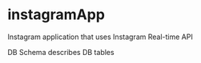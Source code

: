 instagramApp
============

Instagram application that uses Instagram Real-time API

DB Schema describes DB tables


